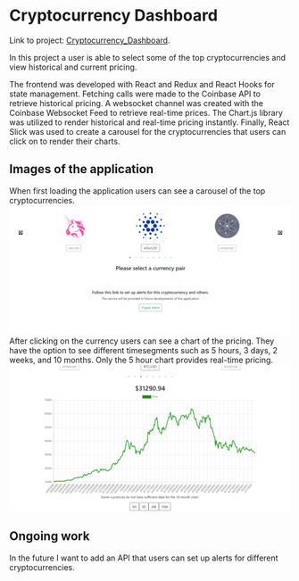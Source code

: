 # Cryptocurrency Dashboard
Link to project: [Cryptocurrency_Dashboard](https://cryptocurrency-dashboard2.herokuapp.com/).

In this project a user is able to select some of the top cryptocurrencies and view historical and current pricing. 

The frontend was developed with React and Redux and React Hooks for state management. Fetching calls were made to the Coinbase API to retrieve historical pricing. A websocket channel was created with the Coinbase Websocket Feed to retrieve real-time prices. The Chart.js library was utilized to render historical and real-time pricing instantly. Finally, React Slick was used to create a carousel for the cryptocurrencies that users can click on to render their charts.

## Images of the application
When first loading the application users can see a carousel of the top cryptocurrencies. 
![Carousel](/images/dashboard1.PNG)
After clicking on the currency users can see a chart of the pricing. They have the option to see different timesegments such as 5 hours, 3 days, 2 weeks, and 10 months. Only the 5 hour chart provides real-time pricing. 
![Chart](/images/dashboard2.PNG)

## Ongoing work
In the future I want to add an API that users can set up alerts for different cryptocurrencies. 


